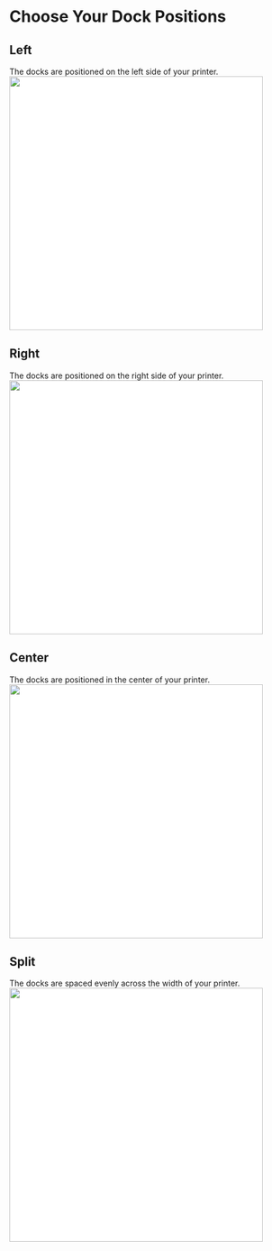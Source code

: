 # Choose Your Dock Positions
## Left
The docks are positioned on the left side of your printer.
<img src="./images/Voron_350_60mm_2tools_left_THREAD.svg" style="margin:0px;background-color: #FFFFFF;" width="450"/>
## Right
The docks are positioned on the right side of your printer.
<img src="./images/Voron_350_60mm_2tools_right_THREAD.svg" style="margin:0px;background-color: #FFFFFF;" width="450"/>
## Center
The docks are positioned in the center of your printer.
<img src="./images/Voron_350_60mm_2tools_center_THREAD.svg" style="margin:0px;background-color: #FFFFFF;" width="450"/>
## Split
The docks are spaced evenly across the width of your printer.
<img src="./images/Voron_350_60mm_2tools_split_THREAD.svg" style="margin:0px;background-color: #FFFFFF;" width="450"/>
